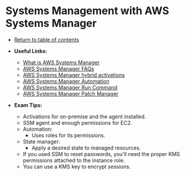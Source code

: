 # Systems Management with AWS Systems Manager

* [Return to table of contents](../../../README.md)

* **Useful Links:**
  * [What is AWS Systems Manager](https://docs.aws.amazon.com/systems-manager/latest/userguide/what-is-systems-manager.html)
  * [AWS Systems Manager FAQs](https://aws.amazon.com/systems-manager/faq/)
  * [AWS Systems Manager hybrid activations](https://docs.aws.amazon.com/systems-manager/latest/userguide/activations.html)
  * [AWS Systems Manager Automation](https://docs.aws.amazon.com/systems-manager/latest/userguide/systems-manager-automation.html)
  * [AWS Systems Manager Run Command](https://docs.aws.amazon.com/systems-manager/latest/userguide/execute-remote-commands.html)
  * [AWS Systems Manager Patch Manager](https://docs.aws.amazon.com/systems-manager/latest/userguide/systems-manager-patch.html)

* **Exam Tips:**
  * Activations for on-premise and the agent installed.
  * SSM agent and enough permissions for EC2.
  * Automation:
    * Uses roles for its permissions.
  * State manager:
    * Apply a desired state to managed resources.
  * If you used SSM to reset passwords, you'll need the proper KMS permissions attached to the instance role.
  * You can use a KMS key to encrypt sessions.
